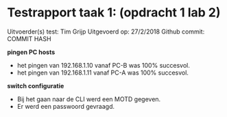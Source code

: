# Testrapport taak 1: (opdracht 1 lab 2)

Uitvoerder(s) test: Tim Grijp
Uitgevoerd op: 27/2/2018
Github commit:  COMMIT HASH

**pingen PC hosts**

- het pingen van 192.168.1.10 vanaf PC-B was 100% succesvol.
- het pingen van 192.168.1.11 vanaf PC-A was 100% succesvol.

**switch configuratie**

- Bij het gaan naar de CLI werd een MOTD gegeven.
- Er werd een passwoord gevraagd.
